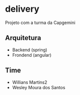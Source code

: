 # delivery

Projeto com a turma da Capgemini


## Arquitetura
- Backend (spring)
- Frondend (angular)

## Time
- Willians Martins2
- Wesley Moura dos Santos